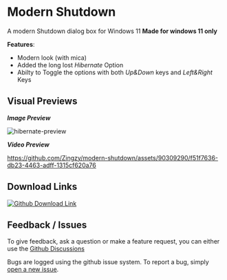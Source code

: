 # Modern Shutdown
A modern Shutdown dialog box for Windows 11
**Made for windows 11 only**

**Features**:
- Modern look (with mica)
- Added the long lost *Hibernate* Option
- Abilty to Toggle the options with both _Up&Down_ keys and _Left&Right_ Keys

## Visual Previews

**_Image Preview_**

![hibernate-preview](https://github.com/Zingzy/modern-shutdown/assets/90309290/d992d78b-233b-41c4-9cca-7e81762effb9)

**_Video Preview_**

https://github.com/Zingzy/modern-shutdown/assets/90309290/f51f7636-db23-4463-adff-1315cf620a76

## Download Links

[![Github Download Link](https://cdn.discordapp.com/attachments/1132642817211125801/1140604622524907631/324137.gif)](/releases/tag/v0.1)

## Feedback / Issues

To give feedback, ask a question or make a feature request, you can either use the [Github Discussions](/discussions) 

Bugs are logged using the github issue system. To report a bug, simply [open a new issue](/issues/new).
